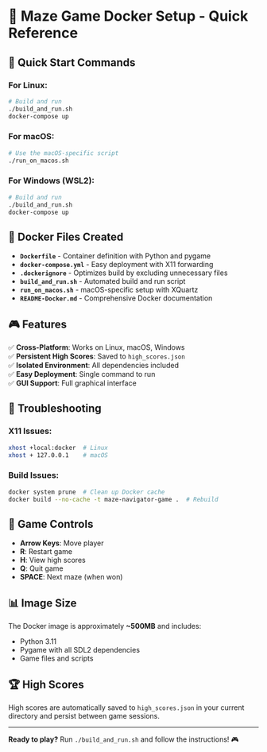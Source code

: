 # 🐳 Maze Game Docker Setup - Quick Reference

## 🚀 Quick Start Commands

### For Linux:
```bash
# Build and run
./build_and_run.sh
docker-compose up
```

### For macOS:
```bash
# Use the macOS-specific script
./run_on_macos.sh
```

### For Windows (WSL2):
```bash
# Build and run
./build_and_run.sh
docker-compose up
```

## 📁 Docker Files Created

- **`Dockerfile`** - Container definition with Python and pygame
- **`docker-compose.yml`** - Easy deployment with X11 forwarding
- **`.dockerignore`** - Optimizes build by excluding unnecessary files
- **`build_and_run.sh`** - Automated build and run script
- **`run_on_macos.sh`** - macOS-specific setup with XQuartz
- **`README-Docker.md`** - Comprehensive Docker documentation

## 🎮 Features

✅ **Cross-Platform**: Works on Linux, macOS, Windows  
✅ **Persistent High Scores**: Saved to `high_scores.json`  
✅ **Isolated Environment**: All dependencies included  
✅ **Easy Deployment**: Single command to run  
✅ **GUI Support**: Full graphical interface  

## 🔧 Troubleshooting

### X11 Issues:
```bash
xhost +local:docker  # Linux
xhost + 127.0.0.1    # macOS
```

### Build Issues:
```bash
docker system prune  # Clean up Docker cache
docker build --no-cache -t maze-navigator-game .  # Rebuild
```

## 🎯 Game Controls

- **Arrow Keys**: Move player
- **R**: Restart game  
- **H**: View high scores
- **Q**: Quit game
- **SPACE**: Next maze (when won)

## 📊 Image Size

The Docker image is approximately **~500MB** and includes:
- Python 3.11
- Pygame with all SDL2 dependencies
- Game files and scripts

## 🏆 High Scores

High scores are automatically saved to `high_scores.json` in your current directory and persist between game sessions.

---

**Ready to play?** Run `./build_and_run.sh` and follow the instructions! 🎮 
